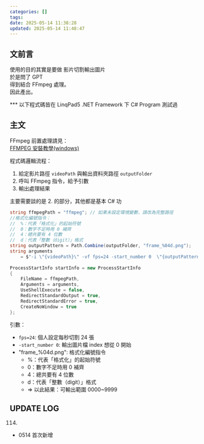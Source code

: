 ```yaml
---
categories: []
tags:
date: 2025-05-14 11:38:28
updated: 2025-05-14 11:48:47
---
```

## 文前言

使用的目的其實是要做 影片切割輸出圖片  
於是問了 GPT  
得到結合 FFmpeg 處理。  
因此產出。

*** 以下程式碼皆在 LinqPad5 .NET Framework 下 C# Program 測試過

<!-- more -->

## 主文

FFmpeg 前置處理請見：  
[FFMPEG 安裝教學(windows)](https://vocus.cc/article/64701a2cfd897800014daed0)

程式碼邏輯流程：

1. 給定影片路徑 `videoPath` 與輸出資料夾路徑 `outputFolder`
2. 呼叫 FFmpeg 指令，給予引數
3. 輸出處理結果

主要需要談的是 2. 的部分，其他都是基本 C# 功

```cs
string ffmpegPath = "ffmpeg"; // 如果未設定環境變數，請改為完整路徑
//格式化編號指令：
//	%：代表「格式化」的起始符號
//	0：數字不足時用 0 補齊
//	4：總共要有 4 位數
//	d：代表「整數（digit）」格式
string outputPattern = Path.Combine(outputFolder, "frame_%04d.png");	
string arguments 
	= $"-i \"{videoPath}\" -vf fps=24 -start_number 0  \"{outputPattern}\"";
	
ProcessStartInfo startInfo = new ProcessStartInfo
{
	FileName = ffmpegPath,
	Arguments = arguments,
	UseShellExecute = false,
	RedirectStandardOutput = true,
	RedirectStandardError = true,
	CreateNoWindow = true
};
```

引數：

- `fps=24`: 個人設定每秒切割 24 張
- `-start_number 0`: 輸出圖片檔 index 想從 0 開始
- "frame_%04d.png": 格式化編號指令
	- %：代表「格式化」的起始符號
	- 0：數字不足時用 0 補齊
	- 4：總共要有 4 位數
	- d：代表「整數（digit）」格式
	- => 以此結果：可輸出範圍 0000~9999


## UPDATE LOG

114.

- 0514 首次新增 